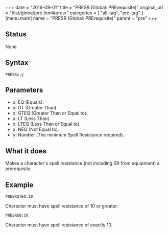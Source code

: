 +++
date = "2016-08-01"
title = "PRESR (Global: PRErequisite)"
original_url = "/list/global/pre.html#presr"
categories = [ "all-tag", "pre-tag" ]
[menu.main]
    name = "PRESR (Global: PRErequisite)"
    parent = "pre"
+++

## Status

None

## Syntax

`PRESRx:y`

## Parameters

-   x: EQ (Equals).
-   x: GT (Greater Than).
-   x: GTEQ (Greater Than or Equal to).
-   x: LT (Less Than).
-   x: LTEQ (Less Than or Equal to).
-   x: NEQ (Not Equal to).
-   y: Number (The minimum Spell Resistance required).



What it does
------------

Makes a character's spell resistance (not including SR from equipment) a
prerequisite.

Example
-------

`PRESRGTEQ:10`

Character must have spell resistance of 10 or greater.

`PRESREQ:10`

Character must have spell resistance of exactly 10.

